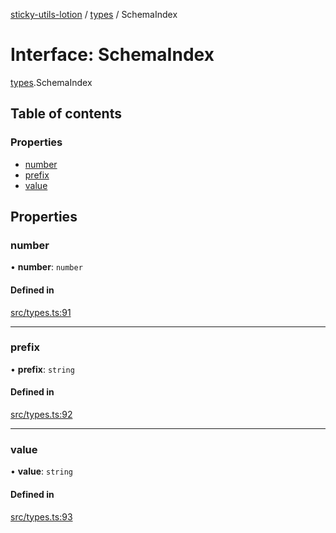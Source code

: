 [sticky-utils-lotion](../README.md) / [types](../modules/types.md) / SchemaIndex

# Interface: SchemaIndex

[types](../modules/types.md).SchemaIndex

## Table of contents

### Properties

- [number](types.SchemaIndex.md#number)
- [prefix](types.SchemaIndex.md#prefix)
- [value](types.SchemaIndex.md#value)

## Properties

### number

• **number**: `number`

#### Defined in

[src/types.ts:91](https://github.com/sticky/sticky-utils-lotion/blob/0fd9242/src/types.ts#L91)

___

### prefix

• **prefix**: `string`

#### Defined in

[src/types.ts:92](https://github.com/sticky/sticky-utils-lotion/blob/0fd9242/src/types.ts#L92)

___

### value

• **value**: `string`

#### Defined in

[src/types.ts:93](https://github.com/sticky/sticky-utils-lotion/blob/0fd9242/src/types.ts#L93)
